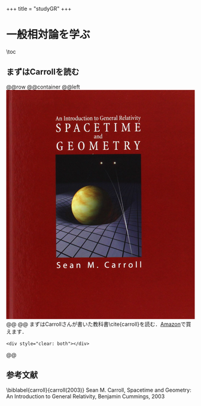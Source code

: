 +++
title = "studyGR"
+++

# 一般相対論を学ぶ

\toc

## まずはCarrollを読む

@@row
@@container
@@left ![](/assets/Carroll.jpg) @@
@@
まずはCarrollさんが書いた教科書\cite{carroll}を読む．[Amazon](https://www.amazon.co.jp/Spacetime-Geometry-Introduction-General-Relativity/dp/0805387323)で買えます．
~~~
<div style="clear: both"></div>
~~~
@@






## 参考文献

\biblabel{carroll}{carroll(2003)}
Sean M. Carroll, Spacetime and Geometry: An Introduction to General Relativity, Benjamin Cummings, 2003